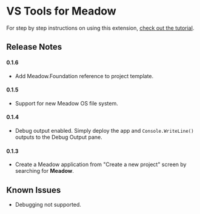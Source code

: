 # VS Tools for Meadow

For step by step instructions on using this extension, [check out the tutorial](http://beta-developer.wildernesslabs.co/Meadow/Getting_Started/Hello_World/).

## Release Notes

#### 0.1.6
- Add Meadow.Foundation reference to project template.

#### 0.1.5
- Support for new Meadow OS file system.

#### 0.1.4
- Debug output enabled. Simply deploy the app and `Console.WriteLine()` outputs to the Debug Output pane.

#### 0.1.3
- Create a Meadow application from "Create a new project" screen by searching for **Meadow**.

## Known Issues
- Debugging not supported.
